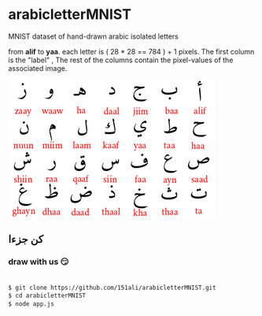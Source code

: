 # arabicletterMNIST
MNIST dataset of hand-drawn arabic isolated letters 

from **alif** to **yaa**. each letter is ( 28  * 28 == 784 ) + 1 pixels.
The first column is the "label" , The rest of the columns contain the pixel-values of the associated image.

![A test image](alph.png)


## كن جزءا 
### draw with us :smirk:
```bash

$ git clone https://github.com/151ali/arabicletterMNIST.git
$ cd arabicletterMNIST
$ node app.js
